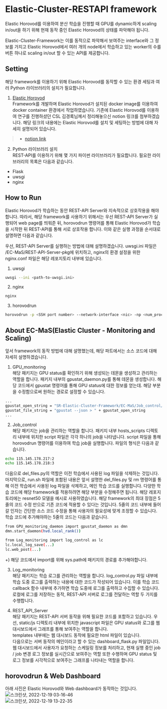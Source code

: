 # Elastic-Cluster-RESTAPI framework

Elastic Horovod를 이용하여 분산 학습을 진행할 때 GPU를 dynamic하게 scaling in/out을 하기 위해 현재 동작 중인 Elastic Horovod의 상태를 파악해야 됩니다.

Elastic-Cluster-Framework는 이를 동적으로 파악해서 보여주는 interface와 그 정보를 가지고 Elastic Horovod에서 여러 개의 node에서 학습하고 있는 worker의 수를 버튼 하나로 scaling in/out 할 수 있는 API를 제공합니다.
  
## Setting

해당 framework를 이용하기 위해 Elastic Horovod를 동작할 수 있는 환경 세팅과 여러 Python 라이브러리의 설치가 필요합니다.

1. [Elastic Horovod](https://horovod.readthedocs.io/en/stable/elastic_include.html)  
Framework를 개발하며 Elastic Horovod가 설치된 docker image를 이용하여 docker container 환경에서 작업하였습니다. 기존에 Elastic Horovod를 이용하여 연구를 진행하셨던 CSL 김경록님께서 정리해놓으신 notion 링크를 첨부하겠습니다. 해당 링크의 내용에는 Elastic Horovod를 설치 및 세팅하는 방법에 대해 자세히 설명되어 있습니다.
>+ [notion link](https://discreet-file-a73.notion.site/Elastic-Horovod-6ae5f2c3dac04b62b0f4605cf65b0d36)

2. Python 라이브러리 설치  
REST-API를 이용하기 위해 몇 가지 파이썬 라이브러리가 필요합니다. 필요한 라이브러리의 목록은 다음과 같습니다.  
+ Flask  
+ uwsgi  
+ nginx  
  
## How to Run

Elastic Horovod가 학습하는 동안 REST-API Server와 지속적으로 상호작용을 해야 합니다.
따라서, 해당 framework를 사용하기 위해서는 우선 REST-API Server가 실행되어 web page를 띄워준 뒤, horovodrun 명령어를 통해 Elastic Horovod가 학습을 시작한 뒤 REST-API를 통해 서로 상호작용 합니다.
이와 같은 실행 과정을 순서대로 설명하면 다음과 같습니다.

우선, REST-API Server를 실행하는 방법에 대해 설명하겠습니다. uwsgi.ini 파일은 /EC-MaS/REST-API-Server-pkg에 위치하고, nginx의 환경 설정을 위한 nginx.conf 파일은 해당 레포지토리 내부에 있습니다.

1. uwsgi

```sh
uwsgi --ini <path-to-uwsgi.ini>
```

2. nginx

```sh
nginx
```

3. horovodrun

```sh
horovodrun -p <SSH port number> --network-interface <nic> -np <num_proc> --min-np <min_num> --max-np <max_num> --host-discovery-script <path-to-job-script> sh <path-to-run-script>
```
  
## About EC-MaS(Elastic Cluster - Monitoring and Scaling)

앞서 framework의 동작 방법에 대해 설명했는데, 해당 파트에서는 소스 코드에 대해 자세히 설명하겠습니다.

1. GPU_monitoring   
해당 패키지는 GPU status를 확인하기 위해 생성되는 데몬을 생성하고 관리하는 역할을 합니다.
패키지 내부의 gpustat_daemon.py를 통해 데몬을 생성합니다.
해당 코드에서 gpustat 명령어를 통해 GPU status에 대한 정보를 얻는데. 해당 부분을 수정함으로써 원하는 경로로 설정할 수 있습니다.
```sh
...
gpustat_open_string = "SR-Elastic-Cluster-Framework/EC-MaS/Job_control/" + local_ip + "_gpustat.json"
gpustat_file_string = "gpustat --json > " + gpustat_open_string
...
```

2. Job_control  
해당 패키지는 job을 관리하는 역할을 합니다.
패키지 내부 hosts_scripts 디렉토리 내부에 위치한 script 파일은 각각 하나의 job을 나타냅니다.
script 파일을 통해 horovodrun 명령어를 이용하여 학습 job을 실행합니다.
파일의 형식은 다음과 같습니다.
```sh
echo 115.145.178.217:2
echo 115.145.178.218:3
```

다음으로 del_files.py의 역할은 이전 학습에서 사용된 log 파일을 삭제하는 것입니다.  
마지막으로, run.sh 파일에 포함된 내용은 앞서 설명한 del_files.py 및 rm 명령어를 통해 이전 학습에서 사용된 log 파일을 삭제하고, 메인 학습 코드를 실행합니다.
다양한 학습 코드에 해당 framework를 적용하려면 해당 부분을 수정해주면 됩니다.
해당 레포지토리에는 resnet50 모델을 예시로 사용하였습니다.
해당 framework의 최대 장점은 5줄의 코드 수정 만으로 기존 코드에 적용할 수 있다는 것입니다.
5줄의 코드 내부에 들어갈 인자는 간단한 소스 코드 수정을 통해 사용자의 필요성에 맞게 조정할 수 있습니다.
학습 코드에 추가해야하는 5줄의 코드는 다음과 같습니다.
```sh
from GPU_monitoring_daemon import gpustat_daemon as dmn
dmn.start_daemon(hvd.local_rank())
```

```sh
from Log_monitoring import log_control as lc
lc.local_log_save(...)
lc.web_post(...)
```
+) 해당 코드에서 import를 위해 sys.path에 패키지의 경로를 추가해야합니다.  

3. Log_monitoring  
해당 패키지는 학습 로그를 관리하는 역할을 합니다.
log_control.py 파일 내부에 학습 도중 로그를 출력하는 내용에 대한 코드가 작성되어 있습니다.
이를 학습 코드 callback 함수 내부에 추가하면 학습 도중에 로그를 출력하고 수집할 수 있습니다.
로컬에 로그를 저장하는 동작, REST-API 서버로 로그를 전달하는 역할 두 가지를 수행합니다.

4. REST_API_Server  
해당 패키지는 REST-API 서버 동작을 위해 필요한 코드를 포함하고 있습니다.
우선, static/js 디렉토리 내부에 위치한 javascript 파일은 GPU status와 로그를 웹 대시보드에서 그래프를 통해 보여주는 역할을 합니다.  
templates 내부에는 웹 대시보드 동작에 필요한 html 파일이 있습니다.  
다음으로는 서버 동작의 메인이라고 할 수 있는 dashboard_flask.py 파일입니다.
웹 대시보드에서 사용자가 요청하는 스케일링 정보를 처리하고, 현재 실행 중인 job / job 변경 로그 정보를 실시간으로 보여주는 역할 또한 수행하며 GPU status 및 로그 정보를 시각적으로 보여주는 그래프를 나타내는 역할을 합니다.

## horovodrun & Web Dashboard
아래 사진은 Elastic Horovod와 Web dashboard가 동작하는 것입니다.
![스크린샷, 2022-12-19 03-16-46](https://user-images.githubusercontent.com/30406090/208312830-7a2bac14-fd54-4e89-b171-e555cb15b904.png)  
![스크린샷, 2022-12-19 13-22-35](https://user-images.githubusercontent.com/30406090/208347088-73c31def-4b35-4980-b9bb-a99fe69d68aa.png)





